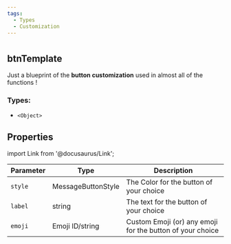 ```yaml
---
tags:
  - Types
  - Customization
---
```


#

## btnTemplate

Just a blueprint of the **button customization** used in almost all of the functions !

### Types:
- `<Object>`

## Properties

import Link from '@docusaurus/Link';

| Parameter      | Type                                                                                                                       | Description                                   |
| ------------ | -------------------------------------------------------------------------------------------------------------------------- | ---------------------------------------------------- |
| `style`       | <Link to="https://discord.js.org/#/docs/discord.js/stable/typedef/MessageButtonStyle">MessageButtonStyle</Link>       | The Color for the button of your choice   |
| `label`       | <Link to="https://developer.mozilla.org/en-US/docs/Web/JavaScript/Reference/Global_Objects/String">string</Link>       | The text for the button of your choice  |
| `emoji`       | <Link to="https://developer.mozilla.org/en-US/docs/Web/JavaScript/Reference/Global_Objects/String">Emoji ID/string</Link>       | Custom Emoji (or) any emoji for the button of your choice    |